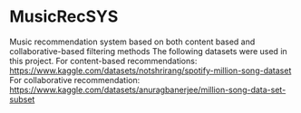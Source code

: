 # MusicRecSYS
Music recommendation system based on both content based and collaborative-based filtering methods
The following datasets were used in this project.
For content-based recommendations:
https://www.kaggle.com/datasets/notshrirang/spotify-million-song-dataset
For collaborative recommendation:
https://www.kaggle.com/datasets/anuragbanerjee/million-song-data-set-subset
